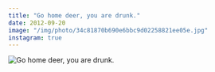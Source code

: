 ```yaml
---
title: "Go home deer, you are drunk."
date: 2012-09-20
image: "/img/photo/34c81870b690e6bbc9d02258821ee05e.jpg"
instagram: true
---
```


![Go home deer, you are drunk.](/img/photo/34c81870b690e6bbc9d02258821ee05e.jpg)
